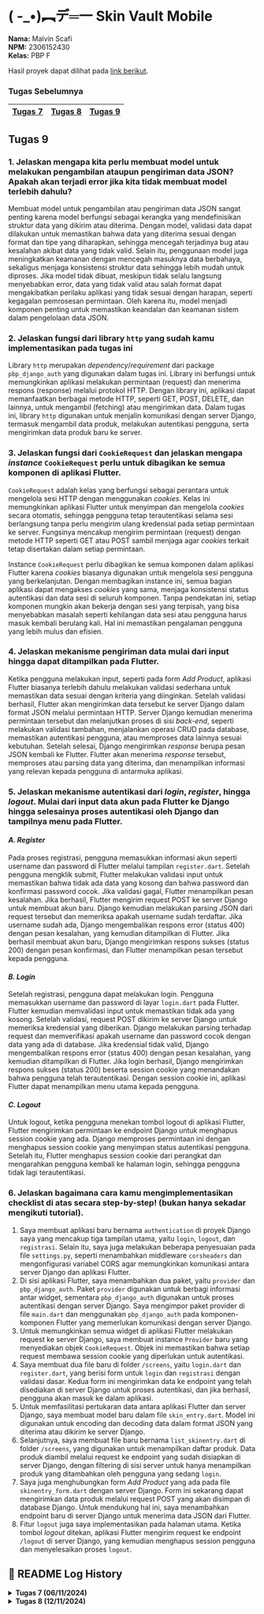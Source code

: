 # ( -_•)︻デ═一 Skin Vault Mobile 
**Nama:**   Malvin Scafi<br>
**NPM:**    2306152430<br>
**Kelas:**  PBP F<br>

Hasil proyek dapat dilihat pada [link berikut](pcd).

### Tugas Sebelumnya
| [Tugas 7](#tugas-7) | [Tugas 8](#tugas-8) | [Tugas 9](#tugas-9) |
| - | - | - |

## Tugas 9

### 1. Jelaskan mengapa kita perlu membuat model untuk melakukan pengambilan ataupun pengiriman data JSON? Apakah akan terjadi error jika kita tidak membuat model terlebih dahulu?
Membuat model untuk pengambilan atau pengiriman data JSON sangat penting karena model berfungsi sebagai kerangka yang mendefinisikan struktur data yang dikirim atau diterima. Dengan model, validasi data dapat dilakukan untuk memastikan bahwa data yang diterima sesuai dengan format dan tipe yang diharapkan, sehingga mencegah terjadinya bug atau kesalahan akibat data yang tidak valid. Selain itu, penggunaan model juga meningkatkan keamanan dengan mencegah masuknya data berbahaya, sekaligus menjaga konsistensi struktur data sehingga lebih mudah untuk diproses. Jika model tidak dibuat, meskipun tidak selalu langsung menyebabkan error, data yang tidak valid atau salah format dapat mengakibatkan perilaku aplikasi yang tidak sesuai dengan harapan, seperti kegagalan pemrosesan permintaan. Oleh karena itu, model menjadi komponen penting untuk memastikan keandalan dan keamanan sistem dalam pengelolaan data JSON.

### 2. Jelaskan fungsi dari library `http` yang sudah kamu implementasikan pada tugas ini
Library `http` merupakan *dependency*/*requirement* dari package `pbp_django_auth` yang digunakan dalam tugas ini. Library ini berfungsi untuk memungkinkan aplikasi melakukan permintaan (request) dan menerima respons (response) melalui protokol HTTP. Dengan library ini, aplikasi dapat memanfaatkan berbagai metode HTTP, seperti GET, POST, DELETE, dan lainnya, untuk mengambil (fetching) atau mengirimkan data. Dalam tugas ini, library `http` digunakan untuk menjalin komunikasi dengan server Django, termasuk mengambil data produk, melakukan autentikasi pengguna, serta mengirimkan data produk baru ke server.

### 3. Jelaskan fungsi dari `CookieRequest` dan jelaskan mengapa *instance* `CookieRequest` perlu untuk dibagikan ke semua komponen di aplikasi Flutter.
`CookieRequest` adalah kelas yang berfungsi sebagai perantara untuk mengelola sesi HTTP dengan menggunakan *cookies*. Kelas ini memungkinkan aplikasi Flutter untuk menyimpan dan mengelola *cookies* secara otomatis, sehingga pengguna tetap terautentikasi selama sesi berlangsung tanpa perlu mengirim ulang kredensial pada setiap permintaan ke server. Fungsinya mencakup mengirim permintaan (request) dengan metode HTTP seperti GET atau POST sambil menjaga agar *cookies* terkait tetap disertakan dalam setiap permintaan.

Instance `CookieRequest` perlu dibagikan ke semua komponen dalam aplikasi Flutter karena *cookies* biasanya digunakan untuk mengelola sesi pengguna yang berkelanjutan. Dengan membagikan instance ini, semua bagian aplikasi dapat mengakses *cookies* yang sama, menjaga konsistensi status autentikasi dan data sesi di seluruh komponen. Tanpa pendekatan ini, setiap komponen mungkin akan bekerja dengan sesi yang terpisah, yang bisa menyebabkan masalah seperti kehilangan data sesi atau pengguna harus masuk kembali berulang kali. Hal ini memastikan pengalaman pengguna yang lebih mulus dan efisien.

### 4. Jelaskan mekanisme pengiriman data mulai dari input hingga dapat ditampilkan pada Flutter.
Ketika pengguna melakukan input, seperti pada form *Add Product*, aplikasi Flutter biasanya terlebih dahulu melakukan validasi sederhana untuk memastikan data sesuai dengan kriteria yang diinginkan. Setelah validasi berhasil, Flutter akan mengirimkan data tersebut ke server Django dalam format JSON melalui permintaan HTTP. Server Django kemudian menerima permintaan tersebut dan melanjutkan proses di sisi *back-end*, seperti melakukan validasi tambahan, menjalankan operasi CRUD pada database, memastikan autentikasi pengguna, atau memproses data lainnya sesuai kebutuhan. Setelah selesai, Django mengirimkan *response* berupa pesan JSON kembali ke Flutter. Flutter akan menerima *response* tersebut, memproses atau parsing data yang diterima, dan menampilkan informasi yang relevan kepada pengguna di antarmuka aplikasi.

### 5. Jelaskan mekanisme autentikasi dari *login*, *register*, hingga *logout*. Mulai dari input data akun pada Flutter ke Django hingga selesainya proses autentikasi oleh Django dan tampilnya menu pada Flutter.
#### *A. Register*
Pada proses registrasi, pengguna memasukkan informasi akun seperti username dan password di Flutter melalui tampilan `register.dart`. Setelah pengguna mengklik submit, Flutter melakukan validasi input untuk memastikan bahwa tidak ada data yang kosong dan bahwa password dan konfirmasi password cocok. Jika validasi gagal, Flutter menampilkan pesan kesalahan. Jika berhasil, Flutter mengirim request POST ke server Django untuk membuat akun baru. Django kemudian melakukan parsing JSON dari request tersebut dan memeriksa apakah username sudah terdaftar. Jika username sudah ada, Django mengembalikan respons error (status 400) dengan pesan kesalahan, yang kemudian ditampilkan di Flutter. Jika berhasil membuat akun baru, Django mengirimkan respons sukses (status 200) dengan pesan konfirmasi, dan Flutter menampilkan pesan tersebut kepada pengguna.
#### *B. Login*
Setelah registrasi, pengguna dapat melakukan login. Pengguna memasukkan username dan password di layar `login.dart` pada Flutter. Flutter kemudian memvalidasi input untuk memastikan tidak ada yang kosong. Setelah validasi, request POST dikirim ke server Django untuk memeriksa kredensial yang diberikan. Django melakukan parsing terhadap request dan memverifikasi apakah username dan password cocok dengan data yang ada di database. Jika kredensial tidak valid, Django mengembalikan respons error (status 400) dengan pesan kesalahan, yang kemudian ditampilkan di Flutter. Jika login berhasil, Django mengirimkan respons sukses (status 200) beserta session cookie yang menandakan bahwa pengguna telah terautentikasi. Dengan session cookie ini, aplikasi Flutter dapat menampilkan menu utama kepada pengguna.
#### *C. Logout*
Untuk logout, ketika pengguna menekan tombol logout di aplikasi Flutter, Flutter mengirimkan permintaan ke endpoint Django untuk menghapus session cookie yang ada. Django memproses permintaan ini dengan menghapus session cookie yang menyimpan status autentikasi pengguna. Setelah itu, Flutter menghapus session cookie dari perangkat dan mengarahkan pengguna kembali ke halaman login, sehingga pengguna tidak lagi terautentikasi.


### 6. Jelaskan bagaimana cara kamu mengimplementasikan checklist di atas secara step-by-step! (bukan hanya sekadar mengikuti tutorial).
1. Saya membuat aplikasi baru bernama `authentication` di proyek Django saya yang mencakup tiga tampilan utama, yaitu `login`, `logout`, dan `registrasi`. Selain itu, saya juga melakukan beberapa penyesuaian pada file `settings.py`, seperti menambahkan middleware `corsheaders` dan mengonfigurasi variabel CORS agar memungkinkan komunikasi antara server Django dan aplikasi Flutter.
2. Di sisi aplikasi Flutter, saya menambahkan dua paket, yaitu `provider` dan `pbp_django_auth`. Paket `provider` digunakan untuk berbagi informasi antar widget, sementara `pbp_django_auth` digunakan untuk proses autentikasi dengan server Django. Saya mengimpor paket provider di file `main.dart` dan menggunakan `pbp_django_auth` pada komponen-komponen Flutter yang memerlukan komunikasi dengan server Django.
3. Untuk memungkinkan semua widget di aplikasi Flutter melakukan request ke server Django, saya membuat instance `Provider` baru yang menyediakan objek `CookieRequest`. Objek ini memastikan bahwa setiap request membawa session cookie yang diperlukan untuk autentikasi.
4. Saya membuat dua file baru di folder `/screens`, yaitu `login.dart` dan `register.dart`, yang berisi form untuk `login` dan `registrasi` dengan validasi dasar. Kedua form ini mengirimkan data ke endpoint yang telah disediakan di server Django untuk proses autentikasi, dan jika berhasil, pengguna akan masuk ke dalam aplikasi.
5. Untuk memfasilitasi pertukaran data antara aplikasi Flutter dan server Django, saya membuat model baru dalam file `skin_entry.dart`. Model ini digunakan untuk encoding dan decoding data dalam format JSON yang diterima atau dikirim ke server Django.
6. Selanjutnya, saya membuat file baru bernama `list_skinentry.dart` di folder `/screens`, yang digunakan untuk menampilkan daftar produk. Data produk diambil melalui request ke endpoint yang sudah disiapkan di server Django, dengan filtering di sisi server untuk hanya menampilkan produk yang ditambahkan oleh pengguna yang sedang `login`.
7. Saya juga menghubungkan form *Add Product* yang ada pada file `skinentry_form.dart` dengan server Django. Form ini sekarang dapat mengirimkan data produk melalui request POST yang akan disimpan di database Django. Untuk mendukung hal ini, saya menambahkan endpoint baru di server Django untuk menerima data JSON dari Flutter.
8. Fitur `logout` juga saya implementasikan pada halaman utama. Ketika tombol *logout* ditekan, aplikasi Flutter mengirim request ke endpoint `/logout` di server Django, yang kemudian menghapus session pengguna dan menyelesaikan proses `logout`.


## 📜 README Log History

<details>
<summary><b>Tugas 7 (06/11/2024)</b></summary>

## Tugas 7

### 1. Jelaskan apa yang dimaksud dengan stateless widget dan stateful widget, dan jelaskan perbedaan dari keduanya.
- ***Stateless widget***

    Stateless Widget adalah widget yang sifatnya statis atau tidak berubah (immutable) dan tidak memiliki state internal yang bisa berubah selama widget tersebut ada. Widget ini hanya akan di-rebuild jika ada perubahan pada konfigurasi widget, misalnya perubahan data dari parent widget. Stateless Widget cocok untuk UI statis seperti teks, ikon, atau layout sederhana, dan lebih ringan karena tidak perlu mengelola state.

- ***Stateless widget***

    Stateful Widget adalah widget yang bersifat dinamis dan dapat berubah (mutable), dengan state internal yang bisa diperbarui selama masa hidup widget. Widget ini dapat melakukan rebuild ketika state berubah menggunakan `setState()`, sehingga cocok untuk UI yang interaktif dan memerlukan pembaruan, seperti form, counter, atau animasi. Karena harus mengelola state, Stateful Widget membutuhkan lebih banyak resource dibandingkan Stateless Widget.

- Perbedaan Utama:

    - Pengelolaan State

        Stateless: Tidak memiliki state internal
        
        Stateful: Memiliki state yang dapat diubah


    - Performa

        Stateless: Lebih ringan dan efisien
        
        Stateful: Memerlukan resource lebih banyak


    - Rebuild

        Stateless: Hanya di-rebuild saat ada perubahan konfigurasi
        
        Stateful: Dapat di-rebuild kapanpun dengan setState()


    - Penggunaan

        Stateless: UI statis, tampilan sederhana
        
        Stateful: UI dinamis, interaktif, form input


    - Struktur Code

        Stateless: Hanya memerlukan satu class
        
        Stateful: Memerlukan dua class (widget dan state)

    Pemilihan antara Stateless dan Stateful Widget sebaiknya disesuaikan dengan kebutuhan aplikasi. Gunakan Stateless Widget ketika UI bersifat statis untuk performa yang lebih baik, dan gunakan Stateful Widget ketika membutuhkan pengelolaan state yang dinamis.



### 2. Sebutkan widget apa saja yang kamu gunakan pada proyek ini dan jelaskan fungsinya.

- ***MaterialApp***

    - Widget root aplikasi Flutter yang menyediakan struktur dasar aplikasi Material Design
    - Mengatur tema, judul, dan halaman utama aplikasi

- ***Scaffold***

    - Menyediakan struktur dasar layout Material Design
    - Mengatur AppBar dan body halaman
    - Memungkinkan penggunaan SnackBar melalui ScaffoldMessenger

- ***AppBar***

    - Menampilkan bar navigasi atas aplikasi
    - Berisi judul "Skin Vault" dengan styling khusus

- ***Column & Row***

    - Column: Layout vertikal untuk menyusun widget dari atas ke bawah
    - Row: Layout horizontal untuk menyusun widget dari kiri ke kanan
    - Digunakan untuk mengatur tata letak info cards dan item cards

- ***Card***

    - Widget Material Design untuk menampilkan informasi dalam bentuk card
    - Digunakan dalam `InfoCard` untuk menampilkan NPM, Nama, dan Kelas

- ***GridView***

    - Menampilkan widget dalam bentuk grid
    - Mengatur layout menu item (Lihat Skin, Tambah Skin, Logout) dalam grid 3 kolom

- ***Container***

    - Widget dasar untuk styling dan padding
    - Digunakan untuk mengatur padding dan dekorasi dalam cards

- ***Material***

    - Memberikan efek visual Material Design pada item cards
    - Mengatur warna dan border radius

- ***InkWell***

    - Memberikan efek ripple saat item ditekan
    - Menangani interaksi tap pada item menu

- ***Text***

    - Menampilkan teks dengan berbagai styling
    - Digunakan untuk judul, konten cards, dan label menu

- ***Icon***

    - Menampilkan ikon Material Design
    - Digunakan dalam menu items (Icons.gps_fixed, Icons.add, Icons.logout)

- ***SizedBox***

    - Memberikan spasi kosong dengan ukuran tetap
    - Digunakan untuk spacing antar widget

- ***Padding***

    - Menambahkan padding di sekitar widget
    - Mengatur jarak antar elemen UI

- ***Center***

    - Menempatkan widget child di tengah
    - Digunakan untuk centering konten


- ***StatelessWidget & StatefulWidget***

    - StatelessWidget: Widget statis tanpa state internal (InfoCard, ItemCard)
    - StatefulWidget: Widget dengan state internal yang bisa berubah (MyHomePage)



### 3. Apa fungsi dari setState()? Jelaskan variabel apa saja yang dapat terdampak dengan fungsi tersebut.
`setState()` adalah method dalam StatefulWidget yang berfungsi untuk memberitahu Flutter framework bahwa telah terjadi perubahan pada internal state widget, yang kemudian memicu proses rebuild widget dan child-nya dengan nilai state yang baru, sehingga perubahan akan tercermin pada UI. Dalam kode yang diberikan, meskipun tidak ada penggunaan `setState()` secara eksplisit, terdapat beberapa variabel yang dideklarasikan sebagai final (`npm`, `name`, `className`, dan `items`) yang tidak dapat diubah langsung dengan `setState()`, namun konten dari List `items` masih bisa dimodifikasi karena yang final hanya wadahnya saja, bukan isinya - misalnya bisa menambah atau menghapus ItemHomepage dari list tersebut menggunakan `setState()`.


### 4. Jelaskan perbedaan antara const dengan final.
- Waktu Inisialisasi:

    - final: Nilai ditetapkan saat runtime (bisa diinisialisasi setelah deklarasi)
    - const: Nilai harus ditetapkan saat compile-time (harus diinisialisasi saat deklarasi)

- Tipe Nilai:

    - final: Bisa menerima nilai yang dihitung saat runtime
    - const: Hanya bisa menerima nilai yang diketahui saat compile-time

- Memory:

    - final: Setiap instance memiliki memory sendiri
    - const: Berbagi memory untuk nilai yang sama (singleton)

Contoh perbedaan dalam kode:
```dart
// FINAL
final waktu = DateTime.now(); // ✅ Valid - dihitung saat runtime
final List<String> list1 = ['a', 'b']; 
list1.add('c');  // ✅ Valid - isi list bisa diubah

// CONST
const waktu = DateTime.now(); // ❌ Error - tidak bisa dihitung saat compile
const List<String> list2 = ['a', 'b'];
list2.add('c');  // ❌ Error - isi list tidak bisa diubah

// Contoh di Widget
const MyWidget({Key? key}) // ✅ Valid - constructor const
final MyWidget({Key? key}) // ❌ Error - constructor tidak bisa final
```

### 5. Jelaskan bagaimana cara kamu mengimplementasikan checklist-checklist di atas.


1. Awalnya, saya membuat proyek Flutter baru dengan perintah `flutter create skin_vault`. Kemudian, saya menata ulang struktur proyek dengan memindahkan konten file `main.dart` ke file terpisah, yaitu `menu.dart`. Langkah ini diambil untuk memisahkan logika dari berbagai komponen aplikasi agar lebih rapi dan mudah dipelihara.

2. Saya mengubah judul aplikasi di `main.dart` menjadi "Skin Vault" Di file `menu.dart`, saya menambahkan widget stateless baru bernama `MyHomepage` untuk mengelola widget-widget lain yang akan digunakan di tampilan beranda.

3. Saya membuat widget `InfoCard` untuk menampilkan informasi NPM, kelas, dan nama, dengan menggunakan widget `Card` dan `Text` dari Flutter. Selain itu, saya menambahkan widget `ItemCard` yang berfungsi sebagai tombol-tombol yang dapat ditekan. `ItemCard` menggunakan widget `InkWell` dengan ikon, teks yang relevan, serta properti `onTap` untuk menampilkan SnackBar saat tombol ditekan. Untuk mengatur isi setiap `ItemCard`, saya membuat kelas baru bernama `ItemHomepage` dengan tiga variabel: ikon, teks, dan warna. `ItemCard` menerima sebuah instance `ItemHomepage` agar isinya bisa disesuaikan.

4. Saya membuat tiga tombol untuk "Lihat Daftar Skin", "Tambah Skin", dan "logout" masing-masing dengan warna biru, hijau, dan merah. Widget ItemCard dan `InfoCard` kemudian ditambahkan ke `MyHomepage` dan disusun dengan menggunakan `Row`, `Column`, dan `GridView`. Posisi elemen-elemen ini diatur dengan `Padding` serta properti-properti yang sesuai.

5. Akhirnya, saya membuat repositori baru di GitHub dan melakukan add-commit-push.
</details>

<details>
<summary><b>Tugas 8 (12/11/2024)</b></summary>

## Tugas 8

### 1.  Apa kegunaan `const` di Flutter? Jelaskan apa keuntungan ketika menggunakan `const` pada kode Flutter. Kapan sebaiknya kita menggunakan `const`, dan kapan sebaiknya tidak digunakan?

Di Flutter, `const` digunakan untuk membuat objek atau widget yang bersifat tetap (*immutable*) dan di-compile hanya sekali, sehingga meningkatkan efisiensi memori dan performa dengan mengurangi *rebuilds* dan penggunaan CPU. Sebaiknya gunakan `const` untuk elemen statis yang tidak berubah selama aplikasi berjalan, seperti teks atau ikon tetap, karena ini mencegah Flutter membuat instance baru setiap kali aplikasi di-rebuild. Namun, hindari `const` jika data dinamis atau state yang berubah diperlukan, seperti nilai yang bergantung pada input pengguna atau data dari API.

### 2. Jelaskan dan bandingkan penggunaan *Column* dan *Row* pada Flutter. Berikan contoh implementasi dari masing-masing layout widget ini!

Di Flutter, widget `Column` dan `Row` digunakan untuk mengatur tata letak widget secara vertikal dan horizontal. `Column` menyusun widget secara vertikal dari atas ke bawah, sementara `Row` menyusun widget secara horizontal dari kiri ke kanan. Kedua widget ini menerima daftar children, dan memiliki properti seperti `mainAxisAlignment` dan `crossAxisAlignment` untuk mengatur posisi dan jarak antar elemen di dalamnya.

**Perbandingan**
- **Arah Tata Letak**: `Column` untuk tata letak vertikal, `Row` untuk tata letak horizontal.
- **Alignment & Spacing**: `mainAxisAlignment` mengatur penempatan sepanjang sumbu utama (`vertical` pada `Column` dan horizontal pada `Row`), sedangkan `crossAxisAlignment` mengatur penempatan pada sumbu sebaliknya.
- **Constraint**: `Column` sering memerlukan scrolling jika konten lebih tinggi dari layar, sementara `Row` memerlukan scrolling horizontal jika lebarnya melebihi layar.

**Contoh Implementasi**
- **Column** – Menyusun teks dan ikon secara vertikal:
    ```dart
    Column(
    mainAxisAlignment: MainAxisAlignment.center,
    crossAxisAlignment: CrossAxisAlignment.start,
    children: [
        Text('Hello'),
        Icon(Icons.star, color: Colors.blue),
        Text('Flutter'),
    ],
    )
    ```
- **Row** – Menyusun ikon dan teks secara horizontal:
    ```dart
    Row(
    mainAxisAlignment: MainAxisAlignment.spaceEvenly,
    crossAxisAlignment: CrossAxisAlignment.center,
    children: [
        Icon(Icons.home, color: Colors.red),
        Text('Home'),
        Icon(Icons.settings, color: Colors.green),
    ],
    )
    ```
`Column` dan `Row` memudahkan pengaturan tata letak yang rapi dan fleksibel dengan penempatan elemen yang konsisten di Flutter.


### 3. Sebutkan apa saja elemen input yang kamu gunakan pada halaman form yang kamu buat pada tugas kali ini. Apakah terdapat elemen input Flutter lain yang tidak kamu gunakan pada tugas ini? Jelaskan!

Pada halaman form `SkinEntryFormPage`, terdapat tiga elemen input utama, yaitu:
- **TextFormField** untuk Skin - digunakan untuk memasukkan nama skin.
- **TextFormField** untuk Quality - digunakan untuk memasukkan kualitas skin.
- **TextFormField** untuk Skin Quantity - digunakan untuk memasukkan jumlah skin, dan di sini memerlukan input angka.

Selain ketiga elemen input ini, Flutter menyediakan berbagai elemen input lainnya yang tidak saya gunakan pada tugas ini, seperti:

- **DropdownButtonFormField**: Elemen ini memungkinkan pengguna memilih satu opsi dari beberapa pilihan yang tersedia, yang bisa lebih efektif untuk input terbatas, seperti kualitas atau jenis skin.
- **Checkbox**: Untuk input berupa pilihan yang bisa diaktifkan atau dinonaktifkan, seperti "setujui syarat dan ketentuan.
- **Switch**: Mirip dengan `Checkbox`, tetapi dengan tampilan yang berbeda, berguna untuk pilihan aktif/nonaktif.
- **Slider**: Untuk input nilai dalam rentang tertentu, misalnya untuk memilih jumlah dengan rentang tertentu atau menyesuaikan ukuran.
- **DatePicker dan TimePicker**: Untuk input tanggal dan waktu.

Dengan menggunakan elemen-elemen ini, aplikasi dapat memberikan pengalaman yang lebih intuitif kepada pengguna, terutama jika input yang diharapkan memiliki tipe data atau opsi yang spesifik.


### 4.  Bagaimana cara kamu mengatur tema (theme) dalam aplikasi Flutter agar aplikasi yang dibuat konsisten? Apakah kamu mengimplementasikan tema pada aplikasi yang kamu buat?

Di Flutter, menerapkan tema secara konsisten bisa dilakukan dengan menggunakan `ThemeData` di dalam `MaterialApp`, yang memungkinkan pengaturan tema utama untuk seluruh aplikasi. Berikut adalah langkah-langkah umumnya:

- **Buat `ThemeData` Kustom:**
    - Tentukan warna-warna dasar, seperti warna utama (`primaryColor`), warna aksen (`accentColor`), dan warna latar belakang (`backgroundColor`).
    - Elemen lainnya juga dapat diatur seperti `textTheme`, `buttonTheme`, dan `iconTheme`.

- **Integrasikan ke `MaterialApp`:**
    - Tambahkan `ThemeData` di dalam `theme` dan `darkTheme` (jika ada mode gelap) dari `MaterialApp`.
        ```dart
        ThemeData(
        primaryColor: Colors.green,
        accentColor: Colors.orange,
        backgroundColor: Colors.white,
        textTheme: TextTheme(
            bodyText1: TextStyle(color: Colors.black),
        ),
        buttonTheme: ButtonThemeData(
            buttonColor: Colors.green,
            textTheme: ButtonTextTheme.primary,
        ),
        )
        ```

- **Gunakan `Theme.of(context)` Secara Konsisten:**
    - Alih-alih menentukan warna dan gaya secara langsung, panggil `Theme.of(context)` pada widget yang memerlukan gaya khusus agar otomatis mengikuti tema yang telah ditetapkan.
    - Misalnya: `color: Theme.of(context).primaryColor`.

- **Pertimbangkan Sistem Mode Terang & Gelap:**
    - Flutter mendukung mode terang dan gelap. Kamu bisa mengatur tema terang di `theme` dan tema gelap di `darkTheme`, dan biarkan aplikasi secara otomatis beralih sesuai preferensi pengguna.

Saya belum menggunakan tema pada tugas kali ini, tetapi ke depannya saya akan menerapkan tema pada proyek ini dengan menggunakan tema yang sama seperti yang saya gunakan pada proyek sebelumnya, yakni bertema ***"Counter Strike 2"***.


### 5. Bagaimana cara kamu menangani navigasi dalam aplikasi dengan banyak halaman pada Flutter?

Untuk menangani navigasi dalam aplikasi Flutter dengan banyak halaman, bisa menggunakan beberapa metode. Berikut adalah beberapa cara umum yang bisa dipakai:

- **Navigator dengan Push dan Pop**

    Flutter menyediakan `Navigator` yang dapat digunakan untuk berpindah antar halaman (screen) dengan menggunakan `push` untuk menambahkan halaman baru ke stack dan `pop` untuk kembali ke halaman sebelumnya.
    ```dart
    Navigator.push(
    context,
    MaterialPageRoute(builder: (context) => HalamanBaru()),
    );

    // Untuk kembali ke halaman sebelumnya
    Navigator.pop(context);
    ```

- **Named Routes (Rute Bernama)**

    Navigasi dapat dikelola dengan lebih terstruktur menggunakan named routes. Ini berguna jika aplikasi memiliki banyak halaman dan ingin mendeklarasikan rute secara terpisah.

    Pertama, daftarkan rute di dalam `MaterialApp` atau `CupertinoApp`:
    ```dart
    void main() {
    runApp(MaterialApp(
        initialRoute: '/',
        routes: {
        '/': (context) => HalamanUtama(),
        '/halamanBaru': (context) => HalamanBaru(),
        },
    ));
    }
    ```
    Untuk menavigasi ke halaman lain, cukup gunakan nama rutenya:
    ```dart
    Navigator.pushNamed(context, '/halamanBaru');
    ```

- **Navigator 2.0 (Untuk Navigasi yang Lebih Kompleks)**

    Jika aplikasi memiliki navigasi yang lebih kompleks atau membutuhkan kontrol lebih besar atas stack navigasi (misalnya dalam aplikasi dengan banyak halaman dinamis), dapat digunakan **Navigator 2.0**. Navigator ini memberi lebih banyak kontrol, seperti mendukung deep linking, back stack yang lebih fleksibel, dan kemampuan untuk menavigasi berdasarkan status aplikasi.

    Contoh penggunaan **Navigator 2.0** dapat ditemukan pada dokumentasi Flutter terkait dengan **Router** dan **RouteInformationParser**.

- **Bottom Navigation atau Tab Bar**

    Jika aplikasi memiliki beberapa tab atau bagian utama yang bisa diakses dengan mudah, dapat digunakan **BottomNavigationBar** atau **TabBar** untuk mengelola navigasi antar halaman.
    ```dart
    class HalamanUtama extends StatefulWidget {
    @override
    _HalamanUtamaState createState() => _HalamanUtamaState();
    }

    class _HalamanUtamaState extends State<HalamanUtama> {
    int _currentIndex = 0;

    final List<Widget> _pages = [
        Halaman1(),
        Halaman2(),
        Halaman3(),
    ];

    @override
    Widget build(BuildContext context) {
        return Scaffold(
        body: _pages[_currentIndex],
        bottomNavigationBar: BottomNavigationBar(
            currentIndex: _currentIndex,
            onTap: (index) {
            setState(() {
                _currentIndex = index;
            });
            },
            items: const [
            BottomNavigationBarItem(icon: Icon(Icons.home), label: 'Home'),
            BottomNavigationBarItem(icon: Icon(Icons.search), label: 'Search'),
            BottomNavigationBarItem(icon: Icon(Icons.account_circle), label: 'Profile'),
            ],
        ),
        );
    }
    }
    ```

- **Drawer untuk Navigasi Samping**

    Jika ingin menyediakan navigasi samping, dapat digunakan `Drawer`. Drawer akan muncul dari sisi kiri layar dengan menu navigasi yang bisa dipilih.
    ```dart
    Scaffold(
    appBar: AppBar(title: Text('Aplikasi Saya')),
    drawer: Drawer(
        child: ListView(
        children: <Widget>[
            ListTile(
            title: Text('Halaman 1'),
            onTap: () {
                Navigator.push(context, MaterialPageRoute(builder: (context) => Halaman1()));
            },
            ),
            ListTile(
            title: Text('Halaman 2'),
            onTap: () {
                Navigator.push(context, MaterialPageRoute(builder: (context) => Halaman2()));
            },
            ),
        ],
        ),
    ),
    body: HalamanUtama(),
    );
    ```
Metode-metode ini dapat dipilih berdasarkan skenario yang ada dalam aplikasi Flutter.
</details>




